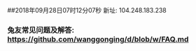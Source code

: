 ##2018年09月28日07时12分07秒 新址: 104.248.183.238
### 兔友常见问题及解答: https://github.com/wanggonging/d/blob/w/FAQ.md
